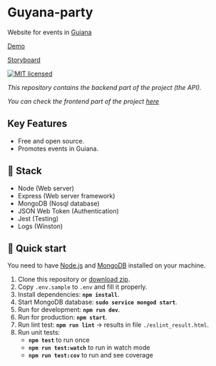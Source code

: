 # Guyana-party

Website for events in [Guiana](https://en.wikipedia.org/wiki/French_Guiana)

[Demo](https://guyana-party.dynu.net/)

[Storyboard](https://drive.google.com/open?id=1IzKCFOBUTsCAGs10hMsByWX8i1DBJGUgBmVxWefcEpA)

[![MIT licensed](https://img.shields.io/badge/license-MIT-blue.svg)](https://github.com/chadek/guyana-party/blob/master/LICENSE)

_This repository contains the backend part of the project (the API)._

_You can check the frontend part of the project [here](https://github.com/spidergon/guyana-party-client)_

## Key Features

- Free and open source.
- Promotes events in Guiana.

## 🧐 Stack

- Node (Web server)
- Express (Web server framework)
- MongoDB (Nosql database)
- JSON Web Token (Authentication)
- Jest (Testing)
- Logs (Winston)

## 🚀 Quick start

You need to have [Node.js](https://nodejs.org/) and [MongoDB](https://docs.mongodb.com/guides/server/install/) installed on your machine.

1. Clone this repository or [download zip](https://github.com/chadek/guyana-party/archive/master.zip).
2. Copy `.env.sample` to `.env` and fill it properly.
3. Install dependencies: **`npm install`**.
4. Start MongoDB database: **`sudo service mongod start`**.
5. Run for development: **`npm run dev`**.
6. Run for production: **`npm start`**.
7. Run lint test: **`npm run lint`** -> results in file `./eslint_result.html`.
8. Run unit tests:
   - **`npm test`** to run once
   - **`npm run test:watch`** to run in watch mode
   - **`npm run test:cov`** to run and see coverage
